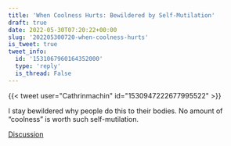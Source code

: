 ```yaml
---
title: 'When Coolness Hurts: Bewildered by Self-Mutilation'
draft: true
date: 2022-05-30T07:20:22+00:00
slug: '202205300720-when-coolness-hurts'
is_tweet: true
tweet_info:
  id: '1531067960164352000'
  type: 'reply'
  is_thread: False
---
```




{{< tweet user="Cathrinmachin" id="1530947222677995522" >}}

I stay bewildered why people do this to their bodies. No amount of “coolness” is worth such self-mutilation.

[Discussion](https://x.com/sytelus/status/1531067960164352000)
